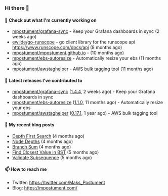 ### Hi there 👋

#### 👷 Check out what I'm currently working on

- [mpostument/grafana-sync](https://github.com/mpostument/grafana-sync) - Keep your Grafana dashboards in sync (2 weeks ago)
- [ewilde/go-runscope](https://github.com/ewilde/go-runscope) - go client library for the runscope  api https://www.runscope.com/docs/api (8 months ago)
- [mpostument/mpostument.github.io](https://github.com/mpostument/mpostument.github.io) -  (10 months ago)
- [mpostument/ebs-autoresize](https://github.com/mpostument/ebs-autoresize) - Automatically resize your ebs (11 months ago)
- [mpostument/awstaghelper](https://github.com/mpostument/awstaghelper) - AWS bulk tagging tool (11 months ago)

#### 🔭 Latest releases I've contributed to

- [mpostument/grafana-sync](https://github.com/mpostument/grafana-sync) ([1.4.4](https://github.com/mpostument/grafana-sync/releases/tag/1.4.4), 2 weeks ago) - Keep your Grafana dashboards in sync
- [mpostument/ebs-autoresize](https://github.com/mpostument/ebs-autoresize) ([1.1.0](https://github.com/mpostument/ebs-autoresize/releases/tag/1.1.0), 11 months ago) - Automatically resize your ebs
- [mpostument/awstaghelper](https://github.com/mpostument/awstaghelper) ([0.17.1](https://github.com/mpostument/awstaghelper/releases/tag/0.17.1), 1 year ago) - AWS bulk tagging tool

#### 📜 My recent blog posts

- [Depth First Search](https://mpostument.com/2021/09/06/depth-first-search/) (4 months ago)
- [Node Depths](https://mpostument.com/2021/08/26/node-depths/) (4 months ago)
- [Branch Sum](https://mpostument.com/2021/08/23/branch-sum/) (4 months ago)
- [Find Closest Value in BST](https://mpostument.com/2021/08/10/find-closest-value-in-bst/) (5 months ago)
- [Validate Subsequence](https://mpostument.com/2021/08/05/validate-subsequence/) (5 months ago)

#### 📫 How to reach me

- Twitter: https://twitter.com/Maks_Postument
- Blog: https://mpostument.com/
